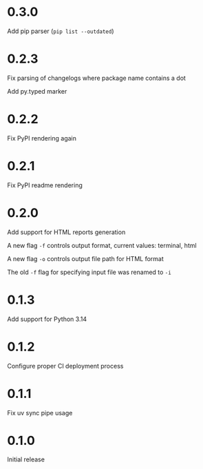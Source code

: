 # 0.3.0

Add pip parser (`pip list --outdated`)

# 0.2.3

Fix parsing of changelogs where package name contains a dot

Add py.typed marker

# 0.2.2

Fix PyPI rendering again

# 0.2.1

Fix PyPI readme rendering

# 0.2.0

Add support for HTML reports generation

A new flag `-f` controls output format, current values: terminal, html

A new flag `-o` controls output file path for HTML format

The old `-f` flag for specifying input file was renamed to `-i`

# 0.1.3

Add support for Python 3.14

# 0.1.2

Configure proper CI deployment process

# 0.1.1

Fix uv sync pipe usage

# 0.1.0

Initial release
